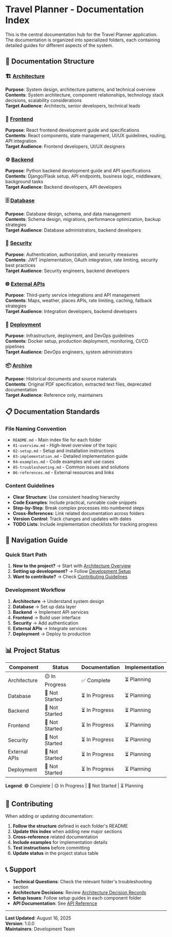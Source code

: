 # Travel Planner - Documentation Index

This is the central documentation hub for the Travel Planner application. The documentation is organized into specialized folders, each containing detailed guides for different aspects of the system.

## 📁 Documentation Structure

### 🏗️ [Architecture](./architecture/README.md)
**Purpose**: System design, architecture patterns, and technical overview  
**Contents**: System architecture, component relationships, technology stack decisions, scalability considerations  
**Target Audience**: Architects, senior developers, technical leads

### 🎨 [Frontend](./frontend/README.md)
**Purpose**: React frontend development guide and specifications  
**Contents**: React components, state management, UI/UX guidelines, routing, API integration  
**Target Audience**: Frontend developers, UI/UX designers

### ⚙️ [Backend](./backend/README.md)
**Purpose**: Python backend development guide and API specifications  
**Contents**: Django/Flask setup, API endpoints, business logic, middleware, background tasks  
**Target Audience**: Backend developers, API developers

### 🗄️ [Database](./database/README.md)
**Purpose**: Database design, schema, and data management  
**Contents**: Schema design, migrations, performance optimization, backup strategies  
**Target Audience**: Database administrators, backend developers

### 🔐 [Security](./security/README.md)
**Purpose**: Authentication, authorization, and security measures  
**Contents**: JWT implementation, OAuth integration, rate limiting, security best practices  
**Target Audience**: Security engineers, backend developers

### 🌐 [External APIs](./external-apis/README.md)
**Purpose**: Third-party service integrations and API management  
**Contents**: Maps, weather, places APIs, rate limiting, caching, fallback strategies  
**Target Audience**: Integration developers, backend developers

### 🚀 [Deployment](./deployment/README.md)
**Purpose**: Infrastructure, deployment, and DevOps guidelines  
**Contents**: Docker setup, production deployment, monitoring, CI/CD pipelines  
**Target Audience**: DevOps engineers, system administrators

### 📦 [Archive](./archive/)
**Purpose**: Historical documents and source materials  
**Contents**: Original PDF specification, extracted text files, deprecated documentation  
**Target Audience**: Reference only, maintainers

## 📋 Documentation Standards

### File Naming Convention
- `README.md` - Main index file for each folder
- `01-overview.md` - High-level overview of the topic
- `02-setup.md` - Setup and installation instructions
- `03-implementation.md` - Detailed implementation guide
- `04-examples.md` - Code examples and use cases
- `05-troubleshooting.md` - Common issues and solutions
- `06-references.md` - External resources and links

### Content Guidelines
- **Clear Structure**: Use consistent heading hierarchy
- **Code Examples**: Include practical, runnable code snippets
- **Step-by-Step**: Break complex processes into numbered steps
- **Cross-References**: Link related documentation across folders
- **Version Control**: Track changes and updates with dates
- **TODO Lists**: Include implementation checklists for tracking progress

## 🔄 Navigation Guide

### Quick Start Path
1. **New to the project?** → Start with [Architecture Overview](./architecture/01-overview.md)
2. **Setting up development?** → Follow [Development Setup](./architecture/02-development-setup.md)
3. **Want to contribute?** → Check [Contributing Guidelines](./architecture/06-contributing.md)

### Development Workflow
1. **Architecture** → Understand system design
2. **Database** → Set up data layer
3. **Backend** → Implement API services
4. **Frontend** → Build user interface
5. **Security** → Add authentication
6. **External APIs** → Integrate services
7. **Deployment** → Deploy to production

## 📊 Project Status

| Component | Status | Documentation | Implementation |
|-----------|--------|---------------|----------------|
| Architecture | 🟡 In Progress | ✅ Complete | ⏳ Planning |
| Database | 🔴 Not Started | ⏳ In Progress | ⏳ Planning |
| Backend | 🔴 Not Started | ⏳ In Progress | ⏳ Planning |
| Frontend | 🔴 Not Started | ⏳ In Progress | ⏳ Planning |
| Security | 🔴 Not Started | ⏳ In Progress | ⏳ Planning |
| External APIs | 🔴 Not Started | ⏳ In Progress | ⏳ Planning |
| Deployment | 🔴 Not Started | ⏳ In Progress | ⏳ Planning |

**Legend**: 🟢 Complete | 🟡 In Progress | 🔴 Not Started | ⏳ Planning

## 🤝 Contributing

When adding or updating documentation:

1. **Follow the structure** defined in each folder's README
2. **Update this index** when adding new major sections
3. **Cross-reference** related documentation
4. **Include examples** for implementation details
5. **Test instructions** before committing
6. **Update status** in the project status table

## 📞 Support

- **Technical Questions**: Check the relevant folder's troubleshooting section
- **Architecture Decisions**: Review [Architecture Decision Records](./architecture/04-decisions.md)
- **Setup Issues**: Follow setup guides in each component folder
- **API Documentation**: See [API Reference](./backend/05-api-reference.md)

---

**Last Updated**: August 16, 2025  
**Version**: 1.0.0  
**Maintainers**: Development Team